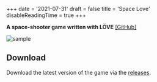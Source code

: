 +++
date = '2021-07-31'
draft = false
title = 'Space Love'
disableReadingTime = true
+++

**A space-shooter game written with LÖVE** [[GitHub]](https://github.com/RafaelWO/space-love)

<!--more-->


![sample](https://raw.githubusercontent.com/RafaelWO/space-love/refs/heads/main/assets/space-love-v0.4-sm.gif)

## Download
Download the latest version of the game via the [releases](https://github.com/RafaelWO/space-love/releases).
